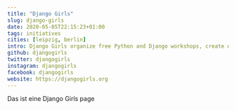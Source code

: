 ```yaml
---
title: "Django Girls"
slug: django-girls
date: 2020-05-05T22:15:23+01:00
tags: initiatives
cities: [leipzig, berlin]
intro: Django Girls organize free Python and Django workshops, create open sourced online tutorials and curate amazing first experiences with technology.
github: djangogirls
twitter: djangogirls
instagram: djangogirls
facebook: djangogirls
website: https://djangogirls.org
---
```


Das ist eine Django Girls page
